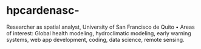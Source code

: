 # hpcardenasc-
Researcher as spatial analyst, University of San Francisco de Quito • Areas of interest: Global health modeling, hydroclimatic modeling, early warning systems, web app development, coding, data science, remote sensing.
